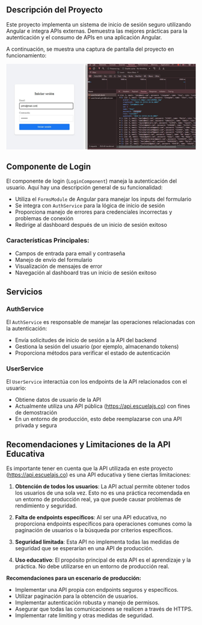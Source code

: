 
## Descripción del Proyecto

Este proyecto implementa un sistema de inicio de sesión seguro utilizando Angular e integra APIs externas. Demuestra las mejores prácticas para la autenticación y el consumo de APIs en una aplicación Angular.

A continuación, se muestra una captura de pantalla del proyecto en funcionamiento:

![Captura de pantalla del proyecto LOGIN-APIS-REACT](https://github.com/K451AKM/Angular-apis-login/blob/main/login-apis.jpg)

## Componente de Login

El componente de login (`LoginComponent`) maneja la autenticación del usuario. Aquí hay una descripción general de su funcionalidad:

- Utiliza el `FormsModule` de Angular para manejar los inputs del formulario
- Se integra con `AuthService` para la lógica de inicio de sesión
- Proporciona manejo de errores para credenciales incorrectas y problemas de conexión
- Redirige al dashboard después de un inicio de sesión exitoso

### Características Principales:

- Campos de entrada para email y contraseña
- Manejo de envío del formulario
- Visualización de mensajes de error
- Navegación al dashboard tras un inicio de sesión exitoso

## Servicios

### AuthService

El `AuthService` es responsable de manejar las operaciones relacionadas con la autenticación:

- Envía solicitudes de inicio de sesión a la API del backend
- Gestiona la sesión del usuario (por ejemplo, almacenando tokens)
- Proporciona métodos para verificar el estado de autenticación

### UserService

El `UserService` interactúa con los endpoints de la API relacionados con el usuario:

- Obtiene datos de usuario de la API
- Actualmente utiliza una API pública (https://api.escuelajs.co) con fines de demostración
- En un entorno de producción, esto debe reemplazarse con una API privada y segura

## Recomendaciones y Limitaciones de la API Educativa

Es importante tener en cuenta que la API utilizada en este proyecto (https://api.escuelajs.co) es una API educativa y tiene ciertas limitaciones:

1. **Obtención de todos los usuarios**: La API actual permite obtener todos los usuarios de una sola vez. Esto no es una práctica recomendada en un entorno de producción real, ya que puede causar problemas de rendimiento y seguridad.

2. **Falta de endpoints específicos**: Al ser una API educativa, no proporciona endpoints específicos para operaciones comunes como la paginación de usuarios o la búsqueda por criterios específicos.

3. **Seguridad limitada**: Esta API no implementa todas las medidas de seguridad que se esperarían en una API de producción.

4. **Uso educativo**: El propósito principal de esta API es el aprendizaje y la práctica. No debe utilizarse en un entorno de producción real.

**Recomendaciones para un escenario de producción:**

- Implementar una API propia con endpoints seguros y específicos.
- Utilizar paginación para la obtención de usuarios.
- Implementar autenticación robusta y manejo de permisos.
- Asegurar que todas las comunicaciones se realicen a través de HTTPS.
- Implementar rate limiting y otras medidas de seguridad.
